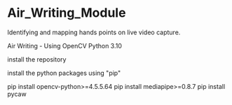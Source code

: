 # Air_Writing_Module
Identifying and mapping hands points on live video capture.

Air Writing - Using OpenCV
Python 3.10

install the repository

install the python packages using "pip"

pip install opencv-python>=4.5.5.64
pip install mediapipe>=0.8.7
pip install pycaw
